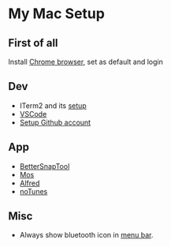 # My Mac Setup

## First of all
Install [Chrome browser](https://www.google.com/chrome/), set as default and login

## Dev
- ITerm2 and its [setup](https://medium.com/ayuth/iterm2-zsh-oh-my-zsh-the-most-power-full-of-terminal-on-macos-bdb2823fb04c)
- [VSCode](https://code.visualstudio.com/)
- [Setup Github account](https://docs.github.com/en/get-started/quickstart/set-up-git)

## App
- [BetterSnapTool](https://apps.apple.com/us/app/bettersnaptool/id417375580?mt=12)
- [Mos](https://mos.caldis.me/)
- [Alfred](https://www.alfredapp.com/)
- [noTunes](https://github.com/tombonez/noTunes)

## Misc
- Always show bluetooth icon in [menu bar](https://support.apple.com/en-bh/guide/macbook-pro/apdbd44531c5/mac#:~:text=Tip%3A%20If%20you%20don't,in%20Menu%20Bar%20for%20Bluetooth.).